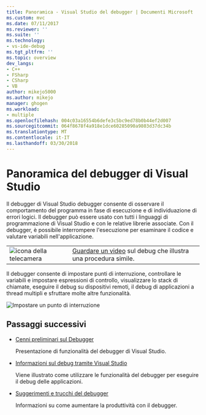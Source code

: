 ```yaml
---
title: Panoramica - Visual Studio del debugger | Documenti Microsoft
ms.custom: mvc
ms.date: 07/11/2017
ms.reviewer: ''
ms.suite: ''
ms.technology:
- vs-ide-debug
ms.tgt_pltfrm: ''
ms.topic: overview
dev_langs:
- C++
- FSharp
- CSharp
- VB
author: mikejo5000
ms.author: mikejo
manager: ghogen
ms.workload:
- multiple
ms.openlocfilehash: 004c03a16554b6defe3c5bc9ed78b0b44ef2d007
ms.sourcegitcommit: 064f8678f4a918e1dce60285090a9803d37dc34b
ms.translationtype: MT
ms.contentlocale: it-IT
ms.lasthandoff: 03/30/2018
---
```

# <a name="overview-of-the-visual-studio-debugger"></a>Panoramica del debugger di Visual Studio

Il debugger di Visual Studio debugger consente di osservare il comportamento del programma in fase di esecuzione e di individuazione di errori logici. Il debugger può essere usato con tutti i linguaggi di programmazione di Visual Studio e con le relative librerie associate. Con il debugger, è possibile interrompere l'esecuzione per esaminare il codice e valutare variabili nell'applicazione.  

|         |         |
|---------|---------|
|  ![icona della telecamera](../install/media/video-icon.png "Guardare un video")  |    [Guardare un video](https://mva.microsoft.com/en-US/training-courses-embed/getting-started-with-visual-studio-2017-17798/Debugger-Feature-tour-of-Visual-studio-2017-sqwiwLD6D_1111787171) sul debug che illustra una procedura simile. |

Il debugger consente di impostare punti di interruzione, controllare le variabili e impostare espressioni di controllo, visualizzare lo stack di chiamate, eseguire il debug su dispositivi remoti, il debug di applicazioni a thread multipli e sfruttare molte altre funzionalità.

![Impostare un punto di interruzione](../debugger/media/dbg-tour-set-a-breakpoint.gif "impostare un punto di interruzione")

## <a name="next-steps"></a>Passaggi successivi
  
* [Cenni preliminari sul Debugger](../debugger/debugger-feature-tour.md)  

    Presentazione di funzionalità del debugger di Visual Studio.  
 
* [Informazioni sul debug tramite Visual Studio](../debugger/getting-started-with-the-debugger.md)

    Viene illustrato come utilizzare le funzionalità del debugger per eseguire il debug delle applicazioni.  

* [Suggerimenti e trucchi del debugger](../debugger/debugger-tips-and-tricks.md)  

    Informazioni su come aumentare la produttività con il debugger. 